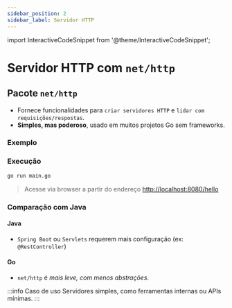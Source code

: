 ```yaml
---
sidebar_position: 2
sidebar_label: Servidor HTTP
---
```


import InteractiveCodeSnippet from '@theme/InteractiveCodeSnippet';

# Servidor HTTP com `net/http`

## Pacote `net/http`

- Fornece funcionalidades para `criar servidores HTTP` e `lidar com requisições/respostas`.
- **Simples, mas poderoso**, usado em muitos projetos Go sem frameworks.

### Exemplo

<InteractiveCodeSnippet 
    src="code/mod8/api-http.go" 
    allowExecute={false} 
    allowEdit={false} />

### Execução

```bash
go run main.go
```

> Acesse via browser a partir do endereço [http://localhost:8080/hello](http://localhost:8080/hello)

### Comparação com Java

#### Java

- `Spring Boot` ou `Servlets` requerem mais configuração (ex: `@RestController`)

#### Go

- `net/http` é _mais leve, com menos abstrações_.

:::info Caso de uso
Servidores simples, como ferramentas internas ou APIs mínimas.
:::
